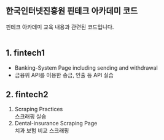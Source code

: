 ## 한국인터넷진흥원 핀테크 아카데미 코드
핀테크 아카데미 교육 내용과 관련된 코드입니다. <br>
<br>

## 1. fintech1
- Banking-System Page including sending and withdrawal <br>
- 금융위 API를 이용한 송금, 인출 등 API 실습

## 2. fintech2
  1) Scraping Practices <br>
     스크래핑 실습 <br>
  2) Dental-insurance Scraping Page <br>
     치과 보험 비교 스크래핑<br>